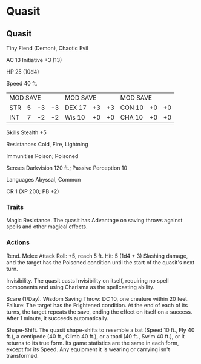 # Quasit

## Quasit

Tiny Fiend (Demon), Chaotic Evil

AC 13 Initiative +3 (13)

HP 25 (10d4)

Speed 40 ft.

<table><tr><td colspan="4">MOD SAVE</td><td colspan="3">MOD SAVE</td><td colspan="3">MOD SAVE</td></tr><tr><td>STR</td><td>5</td><td>-3</td><td>-3</td><td>DEX 17</td><td>+3</td><td>+3</td><td>CON 10</td><td>+0</td><td>+0</td></tr><tr><td>INT</td><td>7</td><td>-2</td><td>-2</td><td>Wis 10</td><td>+0</td><td>+0</td><td>CHA 10</td><td>+0</td><td>+0</td></tr></table>

Skills Stealth +5

Resistances Cold, Fire, Lightning

Immunities Poison; Poisoned

Senses Darkvision 120 ft.; Passive Perception 10

Languages Abyssal, Common

CR 1 (XP 200; PB +2)

### Traits

Magic Resistance. The quasit has Advantage on saving throws against spells and other magical effects.

### Actions

Rend. Melee Attack Roll: +5, reach 5 ft. Hit: 5 (1d4 + 3) Slashing damage, and the target has the Poisoned condition until the start of the quasit's next turn.

Invisibility. The quasit casts Invisibility on itself, requiring no spell components and using Charisma as the spellcasting ability.

Scare (1/Day). Wisdom Saving Throw: DC 10, one creature within 20 feet. Failure: The target has the Frightened condition. At the end of each of its turns, the target repeats the save, ending the effect on itself on a success. After 1 minute, it succeeds automatically.

Shape-Shift. The quasit shape-shifts to resemble a bat (Speed 10 ft., Fly 40 ft.), a centipede (40 ft., Climb 40 ft.), or a toad (40 ft., Swim 40 ft.), or it returns to its true form. Its game statistics are the same in each form, except for its Speed. Any equipment it is wearing or carrying isn't transformed.
